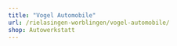 ```yaml
---
title: "Vogel Automobile"
url: /rielasingen-worblingen/vogel-automobile/
shop: Autowerkstatt
---
```

